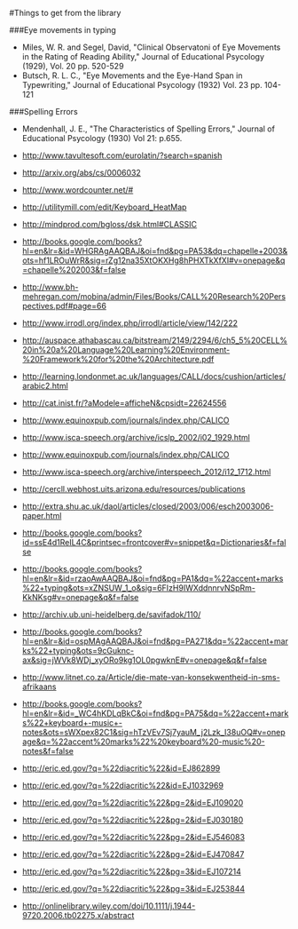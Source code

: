 #Things to get from the library


###Eye movements in typing
* Miles, W. R. and Segel, David, "Clinical Observatoni of Eye Movements in the Rating of Reading Ability," Journal of Educational Psycology (1929), Vol. 20 pp. 520-529
* Butsch, R. L. C., "Eye Movements and the Eye-Hand Span in Typewriting," Journal of Educational Psycology (1932) Vol. 23 pp. 104-121

###Spelling Errors
* Mendenhall, J. E., "The Characteristics of Spelling Errors," Journal of Educational Psycology (1930) Vol 21: p.655.

 
* http://www.tavultesoft.com/eurolatin/?search=spanish
* http://arxiv.org/abs/cs/0006032
* http://www.wordcounter.net/#
* http://utilitymill.com/edit/Keyboard_HeatMap
* http://mindprod.com/bgloss/dsk.html#CLASSIC
* http://books.google.com/books?hl=en&lr=&id=WHGRAgAAQBAJ&oi=fnd&pg=PA53&dq=chapelle+2003&ots=hf1LROuWrR&sig=rZg12na35XtOKXHg8hPHXTkXfXI#v=onepage&q=chapelle%202003&f=false
* http://www.bh-mehregan.com/mobina/admin/Files/Books/CALL%20Research%20Perspectives.pdf#page=66
* http://www.irrodl.org/index.php/irrodl/article/view/142/222
* http://auspace.athabascau.ca/bitstream/2149/2294/6/ch5_5%20CELL%20in%20a%20Language%20Learning%20Environment-%20Framework%20for%20the%20Architecture.pdf
* http://learning.londonmet.ac.uk/languages/CALL/docs/cushion/articles/arabic2.html
* http://cat.inist.fr/?aModele=afficheN&cpsidt=22624556
* http://www.equinoxpub.com/journals/index.php/CALICO
* http://www.isca-speech.org/archive/icslp_2002/i02_1929.html
* http://www.equinoxpub.com/journals/index.php/CALICO
* http://www.isca-speech.org/archive/interspeech_2012/i12_1712.html
* http://cercll.webhost.uits.arizona.edu/resources/publications
* http://extra.shu.ac.uk/daol/articles/closed/2003/006/esch2003006-paper.html
* http://books.google.com/books?id=ssE4d1ReIL4C&printsec=frontcover#v=snippet&q=Dictionaries&f=false
* http://books.google.com/books?hl=en&lr=&id=rzaoAwAAQBAJ&oi=fnd&pg=PA1&dq=%22accent+marks%22+typing&ots=xZNSUW_1_o&sig=6FIzH9IWXddnnrvNSpRm-KkNKsg#v=onepage&q&f=false
* http://archiv.ub.uni-heidelberg.de/savifadok/110/
* http://books.google.com/books?hl=en&lr=&id=ospMAgAAQBAJ&oi=fnd&pg=PA271&dq=%22accent+marks%22+typing&ots=9cGuknc-ax&sig=jWVk8WDj_xyORo9kg1OL0pgwknE#v=onepage&q&f=false
* http://www.litnet.co.za/Article/die-mate-van-konsekwentheid-in-sms-afrikaans
* http://books.google.com/books?hl=en&lr=&id=_WC4hKDLqBkC&oi=fnd&pg=PA75&dq=%22accent+marks%22+keyboard+-music+-notes&ots=sWXpex82C1&sig=hTzVEv7Sj7yauM_j2Lzk_I38uOQ#v=onepage&q=%22accent%20marks%22%20keyboard%20-music%20-notes&f=false
* http://eric.ed.gov/?q=%22diacritic%22&id=EJ862899
* http://eric.ed.gov/?q=%22diacritic%22&id=EJ1032969
* http://eric.ed.gov/?q=%22diacritic%22&pg=2&id=EJ109020
* http://eric.ed.gov/?q=%22diacritic%22&pg=2&id=EJ030180
* http://eric.ed.gov/?q=%22diacritic%22&pg=2&id=EJ546083
* http://eric.ed.gov/?q=%22diacritic%22&pg=2&id=EJ470847
* http://eric.ed.gov/?q=%22diacritic%22&pg=3&id=EJ107214
* http://eric.ed.gov/?q=%22diacritic%22&pg=3&id=EJ253844
* http://onlinelibrary.wiley.com/doi/10.1111/j.1944-9720.2006.tb02275.x/abstract
